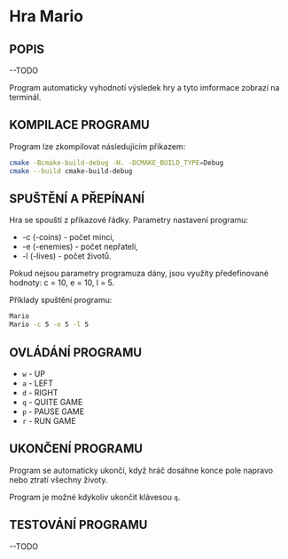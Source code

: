 # Hra Mario

## POPIS

--TODO

Program automaticky vyhodnotí výsledek hry a tyto imformace zobrazí na terminál.

## KOMPILACE PROGRAMU
Program lze zkompilovat následujícím příkazem:
```bash
cmake -Bcmake-build-debug -H. -DCMAKE_BUILD_TYPE=Debug
cmake --build cmake-build-debug
```

## SPUŠTĚNÍ A PŘEPÍNANÍ
Hra se spouští z příkazové řádky.
Parametry nastavení programu:
- -c (-coins) - počet minci,
- -e (-enemies) - počet nepřateli,
- -l (-lives) - počet životů.

Pokud nejsou parametry programuza dány, jsou využity předefinované hodnoty: c = 10, e = 10, l = 5.

Příklady spuštění programu: 
```bash
Mario
Mario -c 5 -e 5 -l 5
```

## OVLÁDÁNÍ PROGRAMU

- `w` - UP
- `a` - LEFT
- `d` - RIGHT
- `q` - QUITE GAME
- `p` - PAUSE GAME
- `r` - RUN GAME

## UKONČENÍ PROGRAMU
Program se automaticky ukončí, když hráč dosáhne konce pole napravo nebo ztratí všechny životy.

Program je možné kdykoliv ukončit klávesou `q`.

## TESTOVÁNÍ PROGRAMU

--TODO

[//]: # ()
[//]: # (### Příklad testů pro hru Piškvorky &#40;rozměry 3x3&#41;:)

[//]: # (-	`q`)

[//]: # (-	`1q`)

[//]: # (-	`12q`)

[//]: # (-	`112233q`)

[//]: # (-	`1121223133`		- vyhrává kolečko &#40;hlavní diagonála&#41;)

[//]: # (-	`122113112231`		- vyhrává křížek &#40;sloupec vlevo&#41;)

[//]: # (-	`1221223233111331`	- vyhrává křížek &#40;sloupec vlevo&#41;)

[//]: # (-	`112112223123`		- vyhrává křížek &#40;prostřední řádek&#41;)

[//]: # (-	`311122213113`		- vyhrává kolečko &#40;vedlejší diagonála&#41;, kolečko – chybné zadání)

[//]: # (-	`11121321222331`	- vyhrává kolečko &#40;vedlejší diagonála&#41;)

[//]: # (-	`111222333121321323`	- remíza)

[//]: # (-	`1121311233222332`	- vyhrává křížek &#40;prostřední sloupec&#41;)

[//]: # (-	`13s2223z1133`		- vyhrává kolečko &#40;sloupec vpravo&#41;)

[//]: # (-	`1121122213`		- vyhrává kolečko &#40;horní řádek&#41;)

[//]: # (-	`3122211133132232` 	- vyhrává kolečko &#40;dolní řádek&#41;, kolečko – chybné zadání)

[//]: # (-	`1122213113123223`	- remíza)

[//]: # (### Příklad testů pro hru Piškvorky &#40;rozměry 7x5, 4 značky v řadě&#41;:)

[//]: # (-	`112212132333344521445553463526154325`		- vyhrává křížek)

[//]: # (-	`112212231314243515173351162644534352544527`	- remíza)

[//]: # (### Příklad testů pro hru Piškvorky &#40;rozměry 7x5, 5 značek v řadě&#41;:)

[//]: # (-	`11221223212431252613415133353246574217522753544337474445151634`	- remíza)

[//]: # (-	`1122122321243125261341513335324657421752275354433747441516453455`	- vyhrává křížek)

[//]: # (-	`1122122313142435151733511626445343525445273442`			- vyhrává kolečko)
